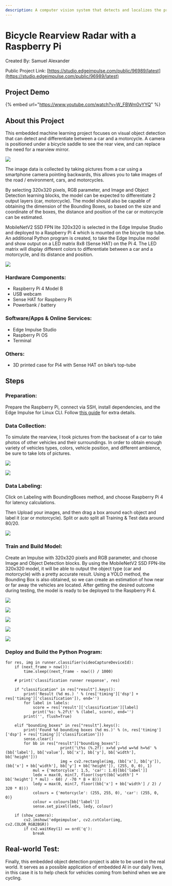 ```yaml
---
description: A computer vision system that detects and localizes the presence of vehicles and motorcycles, then displays them on an LED array.
---
```


# Bicycle Rearview Radar with a Raspberry Pi

Created By:
Samuel Alexander 

Public Project Link:
[https://studio.edgeimpulse.com/public/96989/latest](https://studio.edgeimpulse.com/public/96989/latest)

## Project Demo

{% embed url="https://www.youtube.com/watch?v=W_FBWm0vYYQ" %}

## About this Project

This embedded machine learning project focuses on visual object detection that can detect and differentiate between a car and a motorcycle. A camera is positioned under a bicycle saddle to see the rear view, and can replace the need for a rearview mirror.

![](.gitbook/assets/bike-rearview-radar/01_hero_photo.jpg)

The image data is collected by taking pictures from a car using a smartphone camera pointing backwards, this allows you to take images of the road / environment, cars, and motorcycles.

By selecting 320x320 pixels, RGB parameter, and Image and Object Detection learning blocks, the model can be expected to differentiate 2 output layers (car, motorcycle). The model should also be capable of obtaining the dimension of the Bounding Boxes, so based on the size and coordinate of the boxes, the distance and position of the car or motorcycle can be estimated.

MobileNetV2 SSD FPN lite 320x320 is selected in the Edge Impulse Studio and deployed to a Raspberry Pi 4 which is mounted on the bicycle top tube. An additional Python program is created, to take the Edge Impulse model and show output on a LED matrix 8x8 (Sense HAT) on the Pi 4. The LED matrix will display different colors to differentiate between a car and a motorcycle, and its distance and position.

![](.gitbook/assets/bike-rearview-radar/02_illustration.jpg)  

### Hardware Components:
- Raspberry Pi 4 Model B 
- USB webcam
- Sense HAT for Raspberry Pi
- Powerbank / battery

### Software/Apps & Online Services:
- Edge Impulse Studio 
- Raspberry Pi OS
- Terminal

### Others:
- 3D printed case for Pi4 with Sense HAT on bike’s top-tube

## Steps

### Preparation:

Prepare the Raspberry Pi, connect via SSH, install dependencies, and the Edge Impulse for Linux CLI. Follow [this guide](https://docs.edgeimpulse.com/docs/development-platforms/officially-supported-cpu-gpu-targets/raspberry-pi-4) for extra details.

### Data Collection:

To simulate the rearview, I took pictures from the backseat of a car to take photos of other vehicles and their  surroundings. In order to obtain enough variety of vehicles types, colors, vehicle position, and different ambience, be sure to take lots of pictures.

![](.gitbook/assets/bike-rearview-radar/03_photo_example.jpg)

![](.gitbook/assets/bike-rearview-radar/04_data_collected.png)

### Data Labeling:

Click on Labeling with BoundingBoxes method, and choose Raspberry Pi 4 for latency calculations.

Then Upload your images, and then drag a box around each object and label it (car or motorcycle). Split or auto split all Training & Test data around 80/20.

![](.gitbook/assets/bike-rearview-radar/05_labeling.png)

### Train and Build Model:

Create an Impulse with 320x320 pixels and RGB parameter, and choose Image and Object Detection blocks. By using the  MobileNetV2 SSD FPN-lite 320x320 model, it will be able to output the object type (car and motorcycle) with a pretty accurate result. Using a YOLO method, the Bounding Box is also obtained, so we can create an estimation of how near or far away the vehicles are located. After getting the desired outcome during testing, the model is ready to be deployed to the Raspberry Pi 4.

![](.gitbook/assets/bike-rearview-radar/06_image_object_detection_blocks.png)

![](.gitbook/assets/bike-rearview-radar/07_parameters.png)

![](.gitbook/assets/bike-rearview-radar/08_generateFeatures.png)

![](.gitbook/assets/bike-rearview-radar/09_NN_Setting_And_Results.png)

![](.gitbook/assets/bike-rearview-radar/10_Test_Data_Results.png)

### Deploy and Build the Python Program:

```
for res, img in runner.classifier(videoCaptureDeviceId):
	if (next_frame > now()):
		time.sleep((next_frame - now(() / 1000)

	# print('classification runner response', res)

	if "classification" in res["result"].keys():
		print('Result (%d ms.) ' % (res['timing']['dsp'] + res['timing']['classification']), end='')
		for label in labels:
			score = res['result']['classification'][label]
			print('%s: %.2f\t' % (label, score), end='')
		print('', flush=True)

	elif "bounding_boxes" in res["result"].keys():
		print('Found %d bounding boxes (%d ms.)' % (n, res['timing']['dsp'] + res['timing']['classification']))
		sense.clear()
		for bb in res["result"]["bounding_boxes"]:
                        print('\t%s (%.2f): x=%d y=%d w=%d h=%d' % (bb['label'], bb['value'], bb['x'], bb['y'], bb['width'], bb['height']))
                        img = cv2.rectangle(img, (bb['x'], bb['y']), (bb['x'] + bb['width'], bb['y'] + bb['height']), (255, 0, 0), 1)
			mul = {'motorcylce': 1.5, 'car': 1.0}[bb['label']]
			ledx = max(0, min(7, floor((sqrt(bb['width'] * bb['height'] * mul) - 60) / -70 * 8 + 8)))
			ledy = max(0, min(7, floor((bb['x'] + bb['width'] / 2) / 320 * 8)))
			colours = {'motorcycle': (255, 255, 0), 'car': (255, 0, 0)} 
			colour = colours[bb['label']]
			sense.set_pixel(ledx, ledy, colour)

	if (show_camera):
		cv2.imshow('edgeimpulse', cv2.cvtColor(img, cv2.COLOR_RGB2BGR))
		if cv2.waitKey(1) == ord('q'):
			break
```

## Real-world Test:

Finally, this embedded object detection project is able to be used in the real world. It serves as a possible application of embedded AI in our daily lives, in this case it is to help check for vehicles coming from behind when we are cycling.



